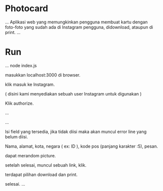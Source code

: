 # Photocard	
...
Aplikasi web yang memungkinkan pengguna membuat kartu dengan foto-foto yang sudah ada di Instagram pengguna, didownload, ataupun di print.
...

# Run
...
node index.js

masukkan localhost:3000 di browser.

klik masuk ke Instagram.

( disini kami menyediakan sebuah user Instagram untuk digunakan )

Klik authorize.

...

...

Isi field yang tersedia, jika tidak diisi maka akan muncul error line yang belum diisi.

Nama, alamat, kota, negara ( ex: ID ), kode pos (panjang karakter :5), pesan.

dapat merandom picture.

setelah selesai, muncul sebuah link, klik.

terdapat pilihan download dan print.

selesai.
...
